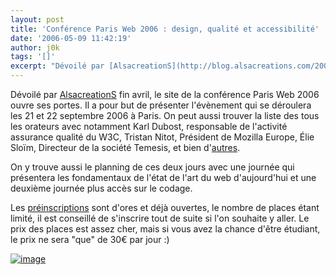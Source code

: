 ```yaml
---
layout: post
title: 'Conférence Paris Web 2006 : design, qualité et accessibilité'
date: '2006-05-09 11:42:19'
author: j0k
tags: '[]'
excerpt: "Dévoilé par [AlsacreationS](http://blog.alsacreations.com/2006/04/26/242-paris-web-2006-cest-pour-bientot) fin avril, le site de la conférence Paris Web 2006 ouvre ses portes.     \nIl a pour but de présenter l'évènement qui se déroulera les 21 et 22 septembre 2006 à Paris. On peut aussi trouver la liste des tous les orateurs avec notamment Karl Dubost,      …"
---
```


Dévoilé par [AlsacreationS](http://blog.alsacreations.com/2006/04/26/242-paris-web-2006-cest-pour-bientot) fin avril, le site de la conférence Paris Web 2006 ouvre ses portes.
Il a pour but de présenter l'évènement qui se déroulera les 21 et 22 septembre 2006 à Paris. On peut aussi trouver la liste des tous les orateurs avec notamment Karl Dubost, responsable de l'activité assurance qualité du W3C, Tristan Nitot, Président de Mozilla Europe, Élie Sloïm, Directeur de la société Temesis, et bien d'[autres](http://www.parisweb2006.org/orateurs.php).

On y trouve aussi le planning de ces deux jours avec une journée qui présentera les fondamentaux de l'état de l'art du web d'aujourd'hui et une deuxième journée plus accès sur le codage.

Les [préinscriptions](http://www.parisweb2006.org/inscription.php) sont d'ores et déjà ouvertes, le nombre de places étant limité, il est conseillé de s'inscrire tout de suite si l'on souhaite y aller. Le prix des places est assez cher, mais si vous avez la chance d'être étudiant, le prix ne sera &quot;que&quot; de 30€ par jour :)

 [![image](http://www.j0k3r.net/img/news/parisweb2006.gif)](http://www.parisweb2006.org/)
